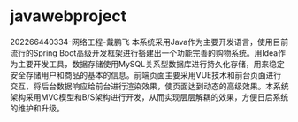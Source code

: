 # javawebproject
202266440334-网络工程-戴鹏飞
    本系统采用Java作为主要开发语言，使用目前流行的Spring Boot高级开发框架进行搭建出一个功能完善的购物系统。用Idea作为主要开发工具，数据存储使用MySQL关系型数据库进行持久化存储，用来稳定安全存储用户和商品的基本的信息。前端页面主要采用VUE技术和前台页面进行交互，将后台数据响应给前台进行渲染效果，使页面达到动态的高级效果。本系统架构采用MVC模型和B/S架构进行开发，从而实现层层解耦的效果，方便日后系统的维护和升级。
